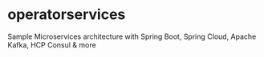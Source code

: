 # operatorservices
Sample Microservices architecture with Spring Boot, Spring Cloud, Apache Kafka, HCP Consul &amp; more